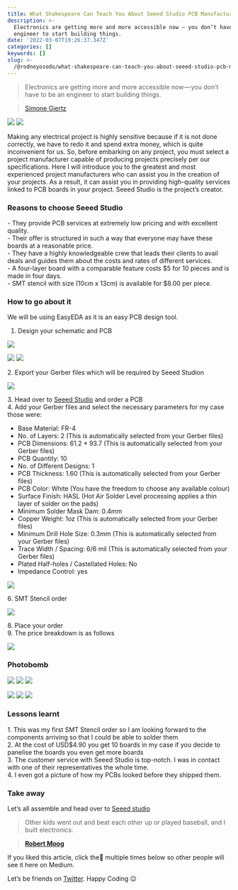 ```yaml
---
title: What Shakespeare Can Teach You About Seeed Studio PCB Manufacturing
description: >-
  Electronics are getting more and more accessible now — you don’t have to be an
  engineer to start building things.
date: '2022-03-07T19:26:37.347Z'
categories: []
keywords: []
slug: >-
  /@rodneyosodo/what-shakespeare-can-teach-you-about-seeed-studio-pcb-manufacturing-ea300b19fd51
---
```


> Electronics are getting more and more accessible now — you don’t have to be an engineer to start building things.

> [Simone Giertz](https://www.brainyquote.com/authors/simone-giertz-quotes)

![](/images/blogimages/1__WsQa2IP6o4QBNQ734ijqyA.jpeg)
![](/images/blogimages/1__SIUT0WpZI7myXUVIGFu1Mg.jpeg)

Making any electrical project is highly sensitive because if it is not done correctly, we have to redo it and spend extra money, which is quite inconvenient for us. So, before embarking on any project, you must select a project manufacturer capable of producing projects precisely per our specifications. Here I will introduce you to the greatest and most experienced project manufacturers who can assist you in the creation of your projects. As a result, it can assist you in providing high-quality services linked to PCB boards in your project. Seeed Studio is the project’s creator.

### Reasons to choose Seeed Studio

\- They provide PCB services at extremely low pricing and with excellent quality.  
\- Their offer is structured in such a way that everyone may have these boards at a reasonable price.  
\- They have a highly knowledgeable crew that leads their clients to avail deals and guides them about the costs and rates of different services.  
\- A four-layer board with a comparable feature costs $5 for 10 pieces and is made in four days.  
\- SMT stencil with size (10cm x 13cm) is available for $8.00 per piece.

### How to go about it

We will be using EasyEDA as it is an easy PCB design tool.

1.  Design your schematic and PCB

![](/images/blogimages/1__Jq9EB0oRBx5Duoj3WELdnQ.png)

![](/images/blogimages/1__vLkuxleXhMVch5Elr__ozew.png)
![](/images/blogimages/1__lQ4aHkRyA9wkPQ__eWWK1__g.png)

2\. Export your Gerber files which will be required by Seeed Studion

![](/images/blogimages/1__D4hkVag4LaC4l5EsSBvRCQ.png)

3\. Head over to [Seeed Studio](https://www.seeedstudio.com/prototype-pcb-assembly.html) and order a PCB   
4\. Add your Gerber files and select the necessary parameters for my case those were:

*   Base Material: FR-4
*   No. of Layers: 2 (This is automatically selected from your Gerber files)
*   PCB Dimensions: 61.2 \* 93.7 (This is automatically selected from your Gerber files)
*   PCB Quantity: 10
*   No. of Different Designs: 1
*   PCB Thickness: 1.60 (This is automatically selected from your Gerber files)
*   PCB Color: White (You have the freedom to choose any available colour)
*   Surface Finish: HASL (Hot Air Solder Level processing applies a thin layer of solder on the pads)
*   Minimum Solder Mask Dam: 0.4mm
*   Copper Weight: 1oz (This is automatically selected from your Gerber files)
*   Minimum Drill Hole Size: 0.3mm (This is automatically selected from your Gerber files)
*   Trace Width / Spacing: 6/6 mil (This is automatically selected from your Gerber files)
*   Plated Half-holes / Castellated Holes: No
*   Impedance Control: yes

![](/images/blogimages/1__swhpKNZax7u1uE7Z9hzwrA.png)

6\. SMT Stencil order

![](/images/blogimages/1__j82ezBwzku9gv9BMlI7ypQ.png)

8\. Place your order  
9\. The price breakdown is as follows

![](/images/blogimages/1__n2PBI7mE5t__Ibpw__Jz__p6w.png)

### Photobomb

![](/images/blogimages/1__WsQa2IP6o4QBNQ734ijqyA.jpeg)
![](/images/blogimages/1__SIUT0WpZI7myXUVIGFu1Mg.jpeg)
![](/images/blogimages/1__k4Z__WTv__ppSEKZjlcmkDkw.jpeg)

![](/images/blogimages/1__GwAQEHUPiEuxr__nz9IWvqA.jpeg)
![](/images/blogimages/1__VDSM4gkU1Y6EnUdnKeEeMQ.jpeg)
![](/images/blogimages/1__XLGgPcb1FWtyLe__MON8IDA.jpeg)

### Lessons learnt

1\. This was my first SMT Stencil order so I am looking forward to the components arriving so that I could be able to solder them  
2\. At the cost of USD$4.90 you get 10 boards in my case if you decide to panelise the boards you even get more boards  
3\. The customer service with Seeed Studio is top-notch. I was in contact with one of their representatives the whole time.  
4\. I even got a picture of how my PCBs looked before they shipped them.

### Take away

Let’s all assemble and head over to [Seeed studio](https://www.seeedstudio.com/fusion_pcb.html)

> Other kids went out and beat each other up or played baseball, and I built electronics.

> [**Robert Moog**](https://www.brainyquote.com/authors/robert-moog-quotes)

If you liked this article, click the👏 multiple times below so other people will see it here on Medium.

Let’s be friends on [Twitter](https://twitter.com/b1ackd0t). Happy Coding 😉